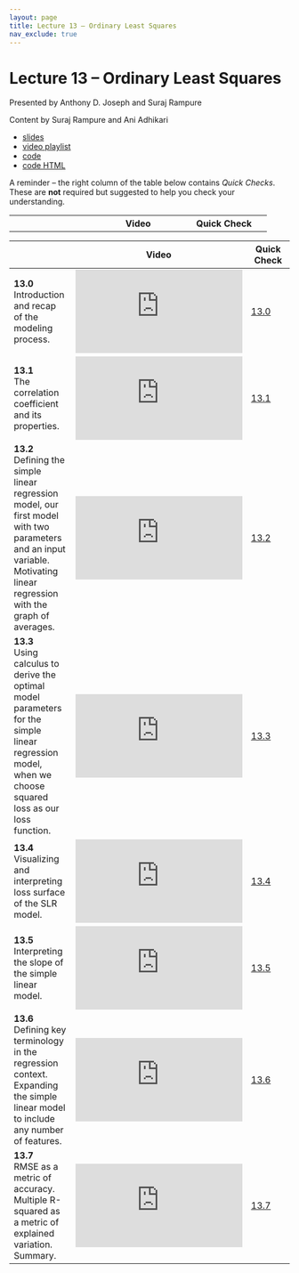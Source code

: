 ```yaml
---
layout: page
title: Lecture 13 – Ordinary Least Squares
nav_exclude: true
---
```


# Lecture 13 – Ordinary Least Squares

Presented by Anthony D. Joseph and Suraj Rampure

Content by Suraj Rampure and Ani Adhikari

- [slides](https://docs.google.com/presentation/d/15xSNRQAEuecZiresBWhxYrmDekjBD62BC2Q47eE4zKE/edit?usp=sharing)
- [video playlist](https://youtube.com/playlist?list=PLQCcNQgUcDfqrwbmTMJooHAxRHtxk7fOY)
- [code](https://data100.datahub.berkeley.edu/hub/user-redirect/git-sync?repo=https://github.com/DS-100/fa21&subPath=lec/lec13/)
- [code HTML](../../resources/assets/lectures/lec13/lec13.html)

A reminder – the right column of the table below contains _Quick Checks_. These are **not** required but suggested to help you check your understanding.

<table>
<colgroup>
<col style="width: 25%" />
<col style="width: 25%" />
<col style="width: 25%" />
</colgroup>
<thead>
<tr class="header">
<th></th>
<th>Video</th>
<th>Quick Check</th>
</tr>
</thead>
<tbody>
<tr>
<table>
<colgroup>
<col style="width: 25%" />
<col style="width: 25%" />
<col style="width: 25%" />
</colgroup>
<thead>
<tr class="header">
<th></th>
<th>Video</th>
<th>Quick Check</th>
</tr>
</thead>
<tbody>
<tr>
<td><strong>13.0</strong> <br />Introduction and recap of the modeling process.</td>
<td><iframe width="300" height="" src="https://youtube.com/embed/TXWx4v5MGm8" frameborder="0" allow="accelerometer; autoplay; encrypted-media; gyroscope; picture-in-picture" allowfullscreen=""></iframe></td>
<td><a href="https://forms.gle/Kd1tcSUC6v3pkggr8" target="\_blank">13.0</a></td>
</tr>
<tr>
<td><strong>13.1</strong> <br />The correlation coefficient and its properties.</td>
<td><iframe width="300" height="" src="https://youtube.com/embed/vo9ey0DL1nk" frameborder="0" allow="accelerometer; autoplay; encrypted-media; gyroscope; picture-in-picture" allowfullscreen=""></iframe></td>
<td><a href="https://forms.gle/xYLtaMuqCKeD2smh8" target="\_blank">13.1</a></td>
</tr>
<tr>
<td><strong>13.2</strong> <br />Defining the simple linear regression model, our first model with two parameters and an input variable. Motivating linear regression with the graph of averages.</td>
<td><iframe width="300" height="" src="https://youtube.com/embed/crDa6Y34r3A" frameborder="0" allow="accelerometer; autoplay; encrypted-media; gyroscope; picture-in-picture" allowfullscreen=""></iframe></td>
<td><a href="https://forms.gle/KTA7Zf2HMAxMxif3A" target="\_blank">13.2</a></td>
</tr>
<tr>
<td><strong>13.3</strong> <br />Using calculus to derive the optimal model parameters for the simple linear regression model, when we choose squared loss as our loss function.</td>
<td><iframe width="300" height="" src="https://youtube.com/embed/7hVK78Ir618" frameborder="0" allow="accelerometer; autoplay; encrypted-media; gyroscope; picture-in-picture" allowfullscreen=""></iframe></td>
<td><a href="https://forms.gle/41AcdfSYC3hD1eep6" target="\_blank">13.3</a></td>
</tr>
<tr>
<td><strong>13.4</strong> <br />Visualizing and interpreting loss surface of the SLR model.</td>
<td><iframe width="300" height="" src="https://youtube.com/embed/K3e19T_Z9JU" frameborder="0" allow="accelerometer; autoplay; encrypted-media; gyroscope; picture-in-picture" allowfullscreen=""></iframe></td>
<td><a href="https://forms.gle/awcr1eWvrdLHSp3AA" target="\_blank">13.4</a></td>
</tr>
<tr>
<td><strong>13.5</strong> <br />Interpreting the slope of the simple linear model. </td>
<td><iframe width="300" height="" src="https://youtube.com/embed/dKI_lDXDzvI" frameborder="0" allow="accelerometer; autoplay; encrypted-media; gyroscope; picture-in-picture" allowfullscreen=""></iframe></td>
<td><a href="https://forms.gle/MgVFCjvNfPS12Z4x5" target="\_blank">13.5</a></td>
</tr>
<tr>
<td><strong>13.6</strong> <br />Defining key terminology in the regression context. Expanding the simple linear model to include any number of features.</td>
<td><iframe width="300" height="" src="https://youtube.com/embed/LHbuY63Bh_0" frameborder="0" allow="accelerometer; autoplay; encrypted-media; gyroscope; picture-in-picture" allowfullscreen=""></iframe></td>
<td><a href="https://forms.gle/FeZTqtgxhba6dEZK7" target="\_blank">13.6</a></td>
</tr>
<tr>
<td><strong>13.7</strong> <br />RMSE as a metric of accuracy. Multiple R-squared as a metric of explained variation. Summary.</td>
<td><iframe width="300" height="" src="https://youtube.com/embed/1jLglngUYUM" frameborder="0" allow="accelerometer; autoplay; encrypted-media; gyroscope; picture-in-picture" allowfullscreen=""></iframe></td>
<td><a href="https://forms.gle/mpZz3JGZjWhTP7599" target="\_blank">13.7</a></td>
</tr>
</tbody>
</table>
